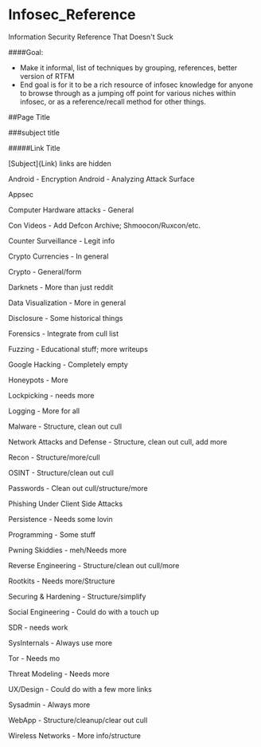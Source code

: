 # Infosec_Reference
Information Security Reference That Doesn't Suck


####Goal:

* Make it informal, list of techniques by grouping, references, better version of RTFM
* End goal is for it to be a rich resource of infosec knowledge for anyone to browse through as a jumping off point for various niches within infosec, or as a reference/recall method for other things.


##Page Title

###subject title

#####Link Title

[Subject]{Link) links are hidden



Android - Encryption
Android - Analyzing Attack Surface

Appsec

Computer Hardware attacks - General

Con Videos - Add Defcon Archive; Shmoocon/Ruxcon/etc.

Counter Surveillance - Legit info

Crypto Currencies - In general

Crypto - General/form 


Darknets - More than just reddit

Data Visualization - More in general

Disclosure - Some historical things

Forensics - Integrate from cull list

Fuzzing - Educational stuff; more writeups

Google Hacking - Completely empty

Honeypots - More

Lockpicking - needs more

Logging - More for all

Malware - Structure, clean out cull

Network Attacks and Defense - Structure, clean out cull, add more

Recon - Structure/more/cull

OSINT - Structure/clean out cull

Passwords - Clean out cull/structure/more

Phishing Under Client Side Attacks

Persistence - Needs some lovin

Programming - Some stuff

Pwning Skiddies - meh/Needs more

Reverse Engineering - Structure/clean out cull/more

Rootkits - Needs more/Structure

Securing & Hardening - Structure/simplify

Social Engineering - Could do with a touch up

SDR - needs work

SysInternals - Always use more

Tor - Needs mo

Threat Modeling - Needs more

UX/Design - Could do with a few more links

Sysadmin - Always more

WebApp - Structure/cleanup/clear out cull

Wireless Networks - More info/structure

